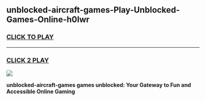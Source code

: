 
## unblocked-aircraft-games-Play-Unblocked-Games-Online-h0lwr
<h3>
<a href="https://premium76.site?title=unblocked-aircraft-games&ref=25A">CLICK TO PLAY</a></h3>
<hr>

<h3>
<a href="https://premium76.site?title=unblocked-aircraft-games&ref=25A">CLICK 2 PLAY</a>
  
</h3>

<a href="https://premium76.site?title=unblocked-aircraft-games&ref=25A"><img src="https://clearcache.store/games.png"></a>


**unblocked-aircraft-games games unblocked: Your Gateway to Fun and Accessible Online Gaming**
